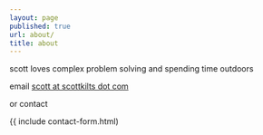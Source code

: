 ```yaml
---
layout: page
published: true
url: about/
title: about
---
```


  <!-- default layout requires splash div to center content currently -->

scott loves complex problem solving and spending time outdoors

email [scott at scottkilts dot com](mailto:scott@scottkilts.com)

or contact  

{{ include contact-form.html)
